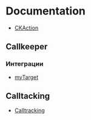 # Documentation
* [CKAction](/CKAction)

## Callkeeper
### Интеграции
* [myTarget](/Documentation/integrations/myTarget/myTarget.md)

## Calltacking
* [Calltracking](/documentation/calltracking/calltracking.md)

